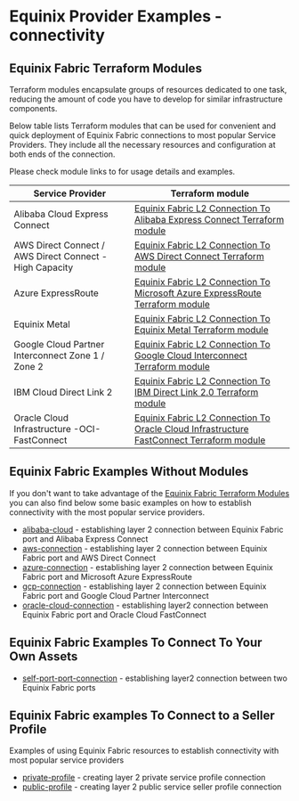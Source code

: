 # Equinix Provider Examples - connectivity

## Equinix Fabric Terraform Modules

Terraform modules encapsulate groups of resources dedicated to one task, reducing
the amount of code you have to develop for similar infrastructure components.

Below table lists Terraform modules that can be used for convenient and
quick deployment of Equinix Fabric connections to most popular Service Providers.
They include all the necessary resources and configuration at both ends of the
connection.

Please check module links to for usage details and examples.

| Service Provider | Terraform module |
|------------------|------------------|
| Alibaba Cloud Express Connect | [Equinix Fabric L2 Connection To Alibaba Express Connect Terraform module](https://registry.terraform.io/modules/equinix-labs/fabric-connection-alibaba/equinix/latest) |
| AWS Direct Connect / AWS Direct Connect - High Capacity | [Equinix Fabric L2 Connection To AWS Direct Connect Terraform module](https://registry.terraform.io/modules/equinix-labs/fabric-connection-aws/equinix/latest) |
| Azure ExpressRoute | [Equinix Fabric L2 Connection To Microsoft Azure ExpressRoute Terraform module](https://registry.terraform.io/modules/equinix-labs/fabric-connection-azure/equinix/latest) |
| Equinix Metal | [Equinix Fabric L2 Connection To Equinix Metal Terraform module](https://registry.terraform.io/modules/equinix-labs/fabric-connection-metal/equinix/latest) |
| Google Cloud Partner Interconnect Zone 1 / Zone 2 | [Equinix Fabric L2 Connection To Google Cloud Interconnect Terraform module](https://registry.terraform.io/modules/equinix-labs/fabric-connection-gcp/equinix/latest) |
| IBM Cloud Direct Link 2 | [Equinix Fabric L2 Connection To IBM Direct Link 2.0 Terraform module](https://registry.terraform.io/modules/equinix-labs/fabric-connection-ibm/equinix/latest) |
| Oracle Cloud Infrastructure -OCI- FastConnect | [Equinix Fabric L2 Connection To Oracle Cloud Infrastructure FastConnect Terraform module](https://registry.terraform.io/modules/equinix-labs/fabric-connection-oci/equinix/latest) |

## Equinix Fabric Examples Without Modules

If you don't want to take advantage of the [Equinix Fabric Terraform Modules](#equinix-fabric-terraform-modules)
you can also find below some basic examples on how to establish connectivity with
the most popular service providers.

* [alibaba-cloud](./alibaba) - establishing layer 2 connection between
  Equinix Fabric port and Alibaba Express Connect
* [aws-connection](./aws) - establishing layer 2 connection between
  Equinix Fabric port and AWS Direct Connect
* [azure-connection](./azure) - establishing layer 2 connection between
  Equinix Fabric port and Microsoft Azure ExpressRoute
* [gcp-connection](./google) - establishing layer 2 connection between
  Equinix Fabric port and Google Cloud Partner Interconnect
* [oracle-cloud-connection](./oracle) - establishing layer2 connection
  between Equinix Fabric port and Oracle Cloud FastConnect

## Equinix Fabric Examples To Connect To Your Own Assets

* [self-port-port-connection](./port2portself) - establishing layer2 connection
  between two Equinix Fabric ports

## Equinix Fabric examples To Connect to a Seller Profile
Examples of using Equinix Fabric resources
to establish connectivity with most popular service providers

* [private-profile](./port2serviceprofileprivate) - creating layer 2 private service profile connection
* [public-profile](./port2serviceprofilepublic) - creating layer 2 public service seller profile connection